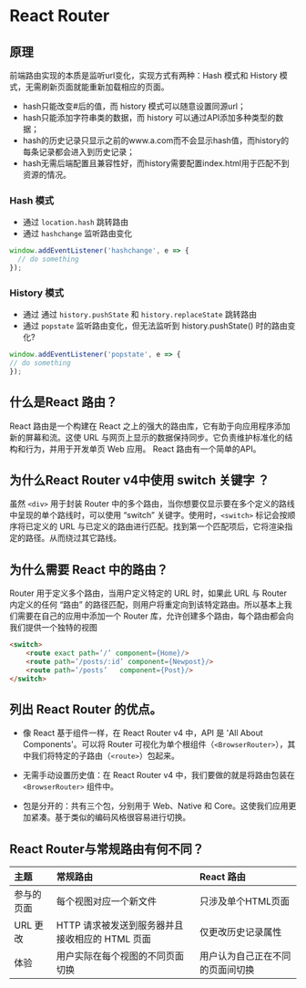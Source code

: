 # React Router

## 原理

前端路由实现的本质是监听url变化，实现方式有两种：Hash 模式和 History 模式，无需刷新页面就能重新加载相应的页面。

* hash只能改变#后的值，而 history 模式可以随意设置同源url；
* hash只能添加字符串类的数据，而 history 可以通过API添加多种类型的数据；
* hash的历史记录只显示之前的www.a.com而不会显示hash值，而history的每条记录都会进入到历史记录；
* hash无需后端配置且兼容性好，而history需要配置index.html用于匹配不到资源的情况。

### Hash 模式

* 通过 `location.hash` 跳转路由
* 通过 `hashchange` 监听路由变化

```js
window.addEventListener('hashchange', e => {
  // do something
});
```

### History 模式

* 通过 通过 `history.pushState` 和 `history.replaceState` 跳转路由
* 通过 `popstate` 监听路由变化，但无法监听到 history.pushState() 时的路由变化?

```js
window.addEventListener('popstate', e => {
// do something
});
```

## 什么是React 路由？

React 路由是一个构建在 React 之上的强大的路由库，它有助于向应用程序添加新的屏幕和流。这使 URL 与网页上显示的数据保持同步。它负责维护标准化的结构和行为，并用于开发单页 Web 应用。 React 路由有一个简单的API。

## 为什么React Router v4中使用 switch 关键字 ？

虽然 `<div>` 用于封装 Router 中的多个路由，当你想要仅显示要在多个定义的路线中呈现的单个路线时，可以使用 “switch” 关键字。使用时，`<switch>` 标记会按顺序将已定义的 URL 与已定义的路由进行匹配。找到第一个匹配项后，它将渲染指定的路径。从而绕过其它路线。

## 为什么需要 React 中的路由？

Router 用于定义多个路由，当用户定义特定的 URL 时，如果此 URL 与 Router 内定义的任何 “路由” 的路径匹配，则用户将重定向到该特定路由。所以基本上我们需要在自己的应用中添加一个 Router 库，允许创建多个路由，每个路由都会向我们提供一个独特的视图

```html
<switch>
    <route exact path=’/’ component={Home}/>
    <route path=’/posts/:id’ component={Newpost}/>
    <route path=’/posts’   component={Post}/>
</switch>
```

## 列出 React Router 的优点。

* 像 React 基于组件一样，在 React Router v4 中，API 是 'All About Components'。可以将 Router 可视化为单个根组件（`<BrowserRouter>`），其中我们将特定的子路由（`<route>`）包起来。

* 无需手动设置历史值：在 React Router v4 中，我们要做的就是将路由包装在 `<BrowserRouter>` 组件中。

* 包是分开的：共有三个包，分别用于 Web、Native 和 Core。这使我们应用更加紧凑。基于类似的编码风格很容易进行切换。

## React Router与常规路由有何不同？

| 主题 | 常规路由 | React 路由 |
| :--- | :--- | :--- |
| 参与的页面 | 每个视图对应一个新文件 | 只涉及单个HTML页面 |
| URL 更改 | HTTP 请求被发送到服务器并且接收相应的 HTML 页面 | 仅更改历史记录属性 |
| 体验 | 用户实际在每个视图的不同页面切换 | 用户认为自己正在不同的页面间切换 |
